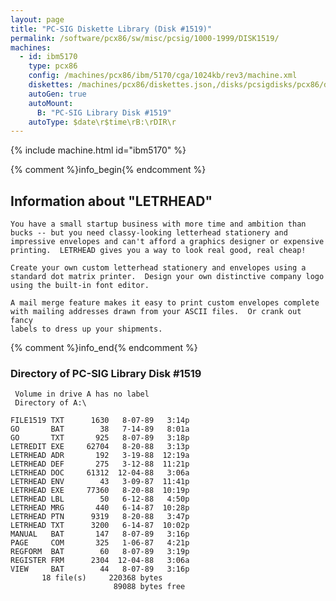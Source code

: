 ```yaml
---
layout: page
title: "PC-SIG Diskette Library (Disk #1519)"
permalink: /software/pcx86/sw/misc/pcsig/1000-1999/DISK1519/
machines:
  - id: ibm5170
    type: pcx86
    config: /machines/pcx86/ibm/5170/cga/1024kb/rev3/machine.xml
    diskettes: /machines/pcx86/diskettes.json,/disks/pcsigdisks/pcx86/diskettes.json
    autoGen: true
    autoMount:
      B: "PC-SIG Library Disk #1519"
    autoType: $date\r$time\rB:\rDIR\r
---
```


{% include machine.html id="ibm5170" %}

{% comment %}info_begin{% endcomment %}

## Information about "LETRHEAD"

    You have a small startup business with more time and ambition than
    bucks -- but you need classy-looking letterhead stationery and
    impressive envelopes and can't afford a graphics designer or expensive
    printing.  LETRHEAD gives you a way to look real good, real cheap!
    
    Create your own custom letterhead stationery and envelopes using a
    standard dot matrix printer.  Design your own distinctive company logo
    using the built-in font editor.
    
    A mail merge feature makes it easy to print custom envelopes complete
    with mailing addresses drawn from your ASCII files.  Or crank out fancy
    labels to dress up your shipments.
{% comment %}info_end{% endcomment %}


### Directory of PC-SIG Library Disk #1519

     Volume in drive A has no label
     Directory of A:\

    FILE1519 TXT      1630   8-07-89   3:14p
    GO       BAT        38   7-14-89   8:01a
    GO       TXT       925   8-07-89   3:18p
    LETREDIT EXE     62704   8-20-88   3:13p
    LETRHEAD ADR       192   3-19-88  12:19a
    LETRHEAD DEF       275   3-12-88  11:21p
    LETRHEAD DOC     61312  12-04-88   3:06a
    LETRHEAD ENV        43   3-09-87  11:41p
    LETRHEAD EXE     77360   8-20-88  10:19p
    LETRHEAD LBL        50   6-12-88   4:50p
    LETRHEAD MRG       440   6-14-87  10:28p
    LETRHEAD PTN      9319   8-20-88   3:47p
    LETRHEAD TXT      3200   6-14-87  10:02p
    MANUAL   BAT       147   8-07-89   3:16p
    PAGE     COM       325   1-06-87   4:21p
    REGFORM  BAT        60   8-07-89   3:19p
    REGISTER FRM      2304  12-04-88   3:06a
    VIEW     BAT        44   8-07-89   3:16p
           18 file(s)     220368 bytes
                           89088 bytes free
